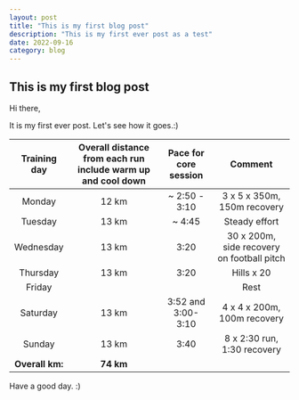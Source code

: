 ```yaml
---
layout: post
title: "This is my first blog post"
description: "This is my first ever post as a test"
date: 2022-09-16
category: blog
---
```



## This is my first blog post

Hi there,

It is my first ever post. Let's see how it goes.:)


| Training day | Overall distance from each run include warm up and cool down        | Pace for core session           |  Comment|
|:-------------:|:-------------:|:------------:|:-----------------:|
| Monday        | 12 km         | ~ 2:50 - 3:10|    3 x 5 x 350m, 150m recovery |
| Tuesday       | 13 km         |   ~ 4:45     |    Steady effort |
| Wednesday     | 13 km     |    3:20        |  30 x 200m, side recovery on football pitch |
| Thursday      |     13 km     |       3:20        | Hills x 20 |
| Friday        |               |               |   Rest |
| Saturday      |    13 km      |  3:52 and 3:00-3:10             | 4 x 4 x 200m, 100m recovery |
| Sunday        |     13 km     |  3:40             | 8 x 2:30 run, 1:30 recovery |
|**Overall km:**|  **74  km**|               |   |



Have a good day.
:)